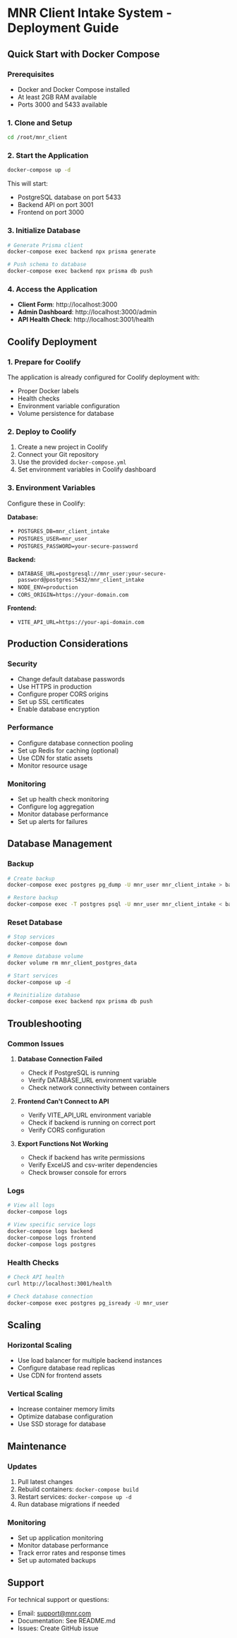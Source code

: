 # MNR Client Intake System - Deployment Guide

## Quick Start with Docker Compose

### Prerequisites
- Docker and Docker Compose installed
- At least 2GB RAM available
- Ports 3000 and 5433 available

### 1. Clone and Setup
```bash
cd /root/mnr_client
```

### 2. Start the Application
```bash
docker-compose up -d
```

This will start:
- PostgreSQL database on port 5433
- Backend API on port 3001
- Frontend on port 3000

### 3. Initialize Database
```bash
# Generate Prisma client
docker-compose exec backend npx prisma generate

# Push schema to database
docker-compose exec backend npx prisma db push
```

### 4. Access the Application
- **Client Form**: http://localhost:3000
- **Admin Dashboard**: http://localhost:3000/admin
- **API Health Check**: http://localhost:3001/health

## Coolify Deployment

### 1. Prepare for Coolify
The application is already configured for Coolify deployment with:
- Proper Docker labels
- Health checks
- Environment variable configuration
- Volume persistence for database

### 2. Deploy to Coolify
1. Create a new project in Coolify
2. Connect your Git repository
3. Use the provided `docker-compose.yml`
4. Set environment variables in Coolify dashboard

### 3. Environment Variables
Configure these in Coolify:

**Database:**
- `POSTGRES_DB=mnr_client_intake`
- `POSTGRES_USER=mnr_user`
- `POSTGRES_PASSWORD=your-secure-password`

**Backend:**
- `DATABASE_URL=postgresql://mnr_user:your-secure-password@postgres:5432/mnr_client_intake`
- `NODE_ENV=production`
- `CORS_ORIGIN=https://your-domain.com`

**Frontend:**
- `VITE_API_URL=https://your-api-domain.com`

## Production Considerations

### Security
- Change default database passwords
- Use HTTPS in production
- Configure proper CORS origins
- Set up SSL certificates
- Enable database encryption

### Performance
- Configure database connection pooling
- Set up Redis for caching (optional)
- Use CDN for static assets
- Monitor resource usage

### Monitoring
- Set up health check monitoring
- Configure log aggregation
- Monitor database performance
- Set up alerts for failures

## Database Management

### Backup
```bash
# Create backup
docker-compose exec postgres pg_dump -U mnr_user mnr_client_intake > backup.sql

# Restore backup
docker-compose exec -T postgres psql -U mnr_user mnr_client_intake < backup.sql
```

### Reset Database
```bash
# Stop services
docker-compose down

# Remove database volume
docker volume rm mnr_client_postgres_data

# Start services
docker-compose up -d

# Reinitialize database
docker-compose exec backend npx prisma db push
```

## Troubleshooting

### Common Issues

1. **Database Connection Failed**
   - Check if PostgreSQL is running
   - Verify DATABASE_URL environment variable
   - Check network connectivity between containers

2. **Frontend Can't Connect to API**
   - Verify VITE_API_URL environment variable
   - Check if backend is running on correct port
   - Verify CORS configuration

3. **Export Functions Not Working**
   - Check if backend has write permissions
   - Verify ExcelJS and csv-writer dependencies
   - Check browser console for errors

### Logs
```bash
# View all logs
docker-compose logs

# View specific service logs
docker-compose logs backend
docker-compose logs frontend
docker-compose logs postgres
```

### Health Checks
```bash
# Check API health
curl http://localhost:3001/health

# Check database connection
docker-compose exec postgres pg_isready -U mnr_user
```

## Scaling

### Horizontal Scaling
- Use load balancer for multiple backend instances
- Configure database read replicas
- Use CDN for frontend assets

### Vertical Scaling
- Increase container memory limits
- Optimize database configuration
- Use SSD storage for database

## Maintenance

### Updates
1. Pull latest changes
2. Rebuild containers: `docker-compose build`
3. Restart services: `docker-compose up -d`
4. Run database migrations if needed

### Monitoring
- Set up application monitoring
- Monitor database performance
- Track error rates and response times
- Set up automated backups

## Support

For technical support or questions:
- Email: support@mnr.com
- Documentation: See README.md
- Issues: Create GitHub issue
